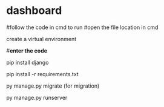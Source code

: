 # dashboard

#follow the code in cmd to run
#open the file location in cmd


create a virtual environment



#**enter the code**

  pip install django
    
  pip install -r requirements.txt
    
  py manage.py migrate (for migration)
  
  py manage.py runserver
